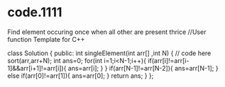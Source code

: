 # code.1111
Find element occuring once when all other are present thrice
//User function Template for C++

class Solution {
  public:
    int singleElement(int arr[] ,int N) {
        // code here
        sort(arr,arr+N);
        int ans=0;
        for(int i=1;i<N-1;i++){
            if(arr[i]!=arr[i-1]&&arr[i+1]!=arr[i]){
                ans=arr[i];
            }
        }
        if(arr[N-1]!=arr[N-2]){
            ans=arr[N-1];
        }
        else if(arr[0]!=arr[1]){
            ans=arr[0];
        }
        return ans;
    }
};
